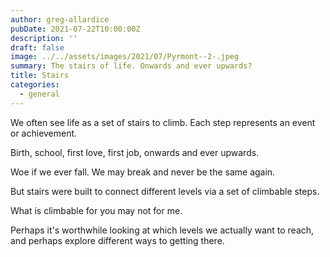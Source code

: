 ```yaml
---
author: greg-allardice
pubDate: 2021-07-22T10:00:00Z
description: ''
draft: false
image: ../../assets/images/2021/07/Pyrmont--2-.jpeg
summary: The stairs of life. Onwards and ever upwards?
title: Stairs
categories:
  - general
---
```


We often see life as a set of stairs to climb. Each step represents an event or achievement.

Birth, school, first love, first job, onwards and ever upwards.

Woe if we ever fall. We may break and never be the same again.

But stairs were built to connect different levels via a set of climbable steps.

What is climbable for you may not for me.

Perhaps it's worthwhile looking at which levels we actually want to reach, and perhaps explore different ways to getting there.

